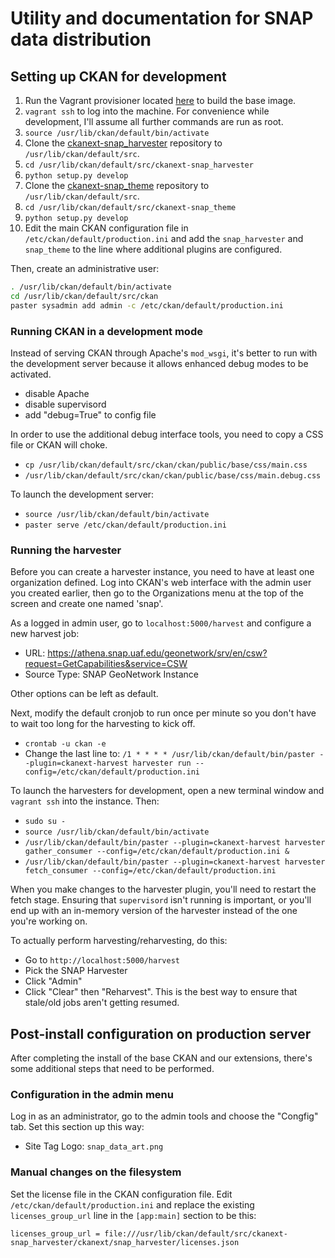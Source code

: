 # Utility and documentation for SNAP data distribution

## Setting up CKAN for development

 1. Run the Vagrant provisioner located [here](https://github.com/ua-snap/ckan-puppet-centos) to build the base image.
 1. `vagrant ssh` to log into the machine.  For convenience while development, I'll assume all further commands are run as root.
 1. `source /usr/lib/ckan/default/bin/activate`
 1. Clone the [ckanext-snap_harvester](https://github.com/ua-snap/ckanext-snap_harvester) repository to `/usr/lib/ckan/default/src`.
 1. `cd /usr/lib/ckan/default/src/ckanext-snap_harvester`
 1. `python setup.py develop`
 1. Clone the [ckanext-snap_theme](https://github.com/ua-snap/ckanext-snap_theme) repository to `/usr/lib/ckan/default/src`.
 1. `cd /usr/lib/ckan/default/src/ckanext-snap_theme`
 1. `python setup.py develop`
 1. Edit the main CKAN configuration file in `/etc/ckan/default/production.ini` and add the `snap_harvester` and `snap_theme` to the line where additional plugins are configured.
 
Then, create an administrative user:

```bash
. /usr/lib/ckan/default/bin/activate
cd /usr/lib/ckan/default/src/ckan
paster sysadmin add admin -c /etc/ckan/default/production.ini
```

### Running CKAN in a development mode

Instead of serving CKAN through Apache's `mod_wsgi`, it's better to run with the development server because it allows enhanced debug modes to be activated.

 - disable Apache
 - disable supervisord
 - add "debug=True" to config file

In order to use the additional debug interface tools, you need to copy a CSS file or CKAN will choke.

 * `cp /usr/lib/ckan/default/src/ckan/ckan/public/base/css/main.css`
 * `/usr/lib/ckan/default/src/ckan/ckan/public/base/css/main.debug.css`

To launch the development server:

 * `source /usr/lib/ckan/default/bin/activate`
 * `paster serve /etc/ckan/default/production.ini`

### Running the harvester

Before you can create a harvester instance, you need to have at least one organization defined.  Log into CKAN's web interface with the admin user you created earlier, then go to the Organizations menu at the top of the screen and create one named 'snap'.

As a logged in admin user, go to `localhost:5000/harvest` and configure a new harvest job:

 * URL: https://athena.snap.uaf.edu/geonetwork/srv/en/csw?request=GetCapabilities&service=CSW
 * Source Type: SNAP GeoNetwork Instance

Other options can be left as default.

Next, modify the default cronjob to run once per minute so you don't have to wait too long for the harvesting to kick off.

 * `crontab -u ckan -e`
 * Change the last line to: `/1 * * * * /usr/lib/ckan/default/bin/paster --plugin=ckanext-harvest harvester run --config=/etc/ckan/default/production.ini`

To launch the harvesters for development, open a new terminal window and `vagrant ssh` into the instance.  Then:

 * `sudo su -`
 * `source /usr/lib/ckan/default/bin/activate`
 * `/usr/lib/ckan/default/bin/paster --plugin=ckanext-harvest harvester     gather_consumer --config=/etc/ckan/default/production.ini &`
 * `/usr/lib/ckan/default/bin/paster --plugin=ckanext-harvest harvester     fetch_consumer --config=/etc/ckan/default/production.ini`

When you make changes to the harvester plugin, you'll need to restart the fetch stage.  Ensuring that `supervisord` isn't running is important, or you'll end up with an in-memory version of the harvester instead of the one you're working on.

To actually perform harvesting/reharvesting, do this:

 * Go to `http://localhost:5000/harvest`
 * Pick the SNAP Harvester
 * Click "Admin"
 * Click "Clear" then "Reharvest".  This is the best way to ensure that stale/old jobs aren't getting resumed.

## Post-install configuration on production server

After completing the install of the base CKAN and our extensions, there's some additional steps that need to be performed.

### Configuration in the admin menu

Log in as an administrator, go to the admin tools and choose the "Congfig" tab.  Set this section up this way:

 * Site Tag Logo: `snap_data_art.png`

### Manual changes on the filesystem

Set the license file in the CKAN configuration file.  Edit `/etc/ckan/default/production.ini` and replace the existing `licenses_group_url` line in the `[app:main]` section to be this:

```
licenses_group_url = file:///usr/lib/ckan/default/src/ckanext-snap_harvester/ckanext/snap_harvester/licenses.json
```

